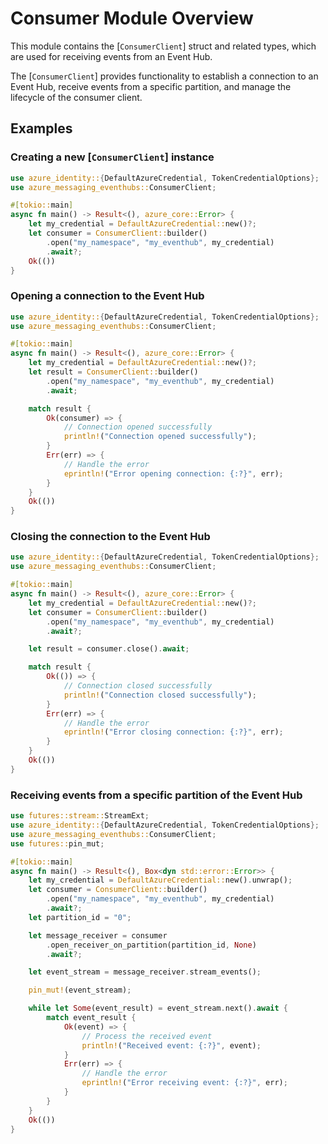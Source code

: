 # Consumer Module Overview

This module contains the [`ConsumerClient`] struct and related types, which are used for receiving events from an Event Hub.

The [`ConsumerClient`] provides functionality to establish a connection to an Event Hub, receive events from a specific partition,
and manage the lifecycle of the consumer client.

## Examples

### Creating a new [`ConsumerClient`] instance

```rust no_run
use azure_identity::{DefaultAzureCredential, TokenCredentialOptions};
use azure_messaging_eventhubs::ConsumerClient;

#[tokio::main]
async fn main() -> Result<(), azure_core::Error> {
    let my_credential = DefaultAzureCredential::new()?;
    let consumer = ConsumerClient::builder()
        .open("my_namespace", "my_eventhub", my_credential)
        .await?;
    Ok(())
}
```

### Opening a connection to the Event Hub

```rust no_run
use azure_identity::{DefaultAzureCredential, TokenCredentialOptions};
use azure_messaging_eventhubs::ConsumerClient;

#[tokio::main]
async fn main() -> Result<(), azure_core::Error> {
    let my_credential = DefaultAzureCredential::new()?;
    let result = ConsumerClient::builder()
        .open("my_namespace", "my_eventhub", my_credential)
        .await;

    match result {
        Ok(consumer) => {
            // Connection opened successfully
            println!("Connection opened successfully");
        }
        Err(err) => {
            // Handle the error
            eprintln!("Error opening connection: {:?}", err);
        }
    }
    Ok(())
}
```

### Closing the connection to the Event Hub

```rust no_run
use azure_identity::{DefaultAzureCredential, TokenCredentialOptions};
use azure_messaging_eventhubs::ConsumerClient;

#[tokio::main]
async fn main() -> Result<(), azure_core::Error> {
    let my_credential = DefaultAzureCredential::new()?;
    let consumer = ConsumerClient::builder()
        .open("my_namespace", "my_eventhub", my_credential)
        .await?;

    let result = consumer.close().await;

    match result {
        Ok(()) => {
            // Connection closed successfully
            println!("Connection closed successfully");
        }
        Err(err) => {
            // Handle the error
            eprintln!("Error closing connection: {:?}", err);
        }
    }
    Ok(())
}
```

### Receiving events from a specific partition of the Event Hub

```rust no_run
use futures::stream::StreamExt;
use azure_identity::{DefaultAzureCredential, TokenCredentialOptions};
use azure_messaging_eventhubs::ConsumerClient;
use futures::pin_mut;

#[tokio::main]
async fn main() -> Result<(), Box<dyn std::error::Error>> {
    let my_credential = DefaultAzureCredential::new().unwrap();
    let consumer = ConsumerClient::builder()
        .open("my_namespace", "my_eventhub", my_credential)
        .await?;
    let partition_id = "0";

    let message_receiver = consumer
        .open_receiver_on_partition(partition_id, None)
        .await?;

    let event_stream = message_receiver.stream_events();

    pin_mut!(event_stream);

    while let Some(event_result) = event_stream.next().await {
        match event_result {
            Ok(event) => {
                // Process the received event
                println!("Received event: {:?}", event);
            }
            Err(err) => {
                // Handle the error
                eprintln!("Error receiving event: {:?}", err);
            }
        }
    }
    Ok(())
}
```
